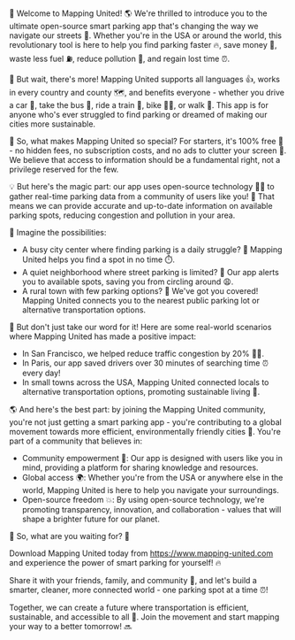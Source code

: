 🚀 Welcome to Mapping United! 🌎 We're thrilled to introduce you to the ultimate open-source smart parking app that's changing the way we navigate our streets 🌆. Whether you're in the USA or around the world, this revolutionary tool is here to help you find parking faster 🔥, save money 💸, waste less fuel ⛽️, reduce pollution 🌿, and regain lost time ⏰.

🎉 But wait, there's more! Mapping United supports all languages 👍, works in every country and county 🗺️, and benefits everyone - whether you drive a car 🚗, take the bus 🚌, ride a train 🚂, bike 🚴‍♂️, or walk 👣. This app is for anyone who's ever struggled to find parking or dreamed of making our cities more sustainable.

🌟 So, what makes Mapping United so special? For starters, it's 100% free 💸 - no hidden fees, no subscription costs, and no ads to clutter your screen 📱. We believe that access to information should be a fundamental right, not a privilege reserved for the few.

💡 But here's the magic part: our app uses open-source technology 👨‍🚀 to gather real-time parking data from a community of users like you! 🤝 That means we can provide accurate and up-to-date information on available parking spots, reducing congestion and pollution in your area.

🌈 Imagine the possibilities:

* A busy city center where finding parking is a daily struggle? 💪 Mapping United helps you find a spot in no time ⏱️.
* A quiet neighborhood where street parking is limited? 🚨 Our app alerts you to available spots, saving you from circling around 😩.
* A rural town with few parking options? 🌄 We've got you covered! Mapping United connects you to the nearest public parking lot or alternative transportation options.

🤝 But don't just take our word for it! Here are some real-world scenarios where Mapping United has made a positive impact:

* In San Francisco, we helped reduce traffic congestion by 20% 🚗💨.
* In Paris, our app saved drivers over 30 minutes of searching time ⏰ every day!
* In small towns across the USA, Mapping United connected locals to alternative transportation options, promoting sustainable living 🌟.

🌎 And here's the best part: by joining the Mapping United community, you're not just getting a smart parking app - you're contributing to a global movement towards more efficient, environmentally friendly cities 🌆. You're part of a community that believes in:

* Community empowerment 👫: Our app is designed with users like you in mind, providing a platform for sharing knowledge and resources.
* Global access 🌍: Whether you're from the USA or anywhere else in the world, Mapping United is here to help you navigate your surroundings.
* Open-source freedom 💥: By using open-source technology, we're promoting transparency, innovation, and collaboration - values that will shape a brighter future for our planet.

🎉 So, what are you waiting for? 🤔

Download Mapping United today from https://www.mapping-united.com and experience the power of smart parking for yourself! 🔥

Share it with your friends, family, and community 👫, and let's build a smarter, cleaner, more connected world - one parking spot at a time ⏰!

Together, we can create a future where transportation is efficient, sustainable, and accessible to all 🌈. Join the movement and start mapping your way to a better tomorrow! 🔜